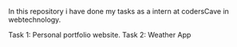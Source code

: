 In this repository i have done my tasks as a intern at codersCave in webtechnology.

Task 1: Personal portfolio website.
Task 2: Weather App
